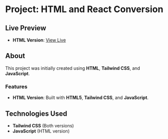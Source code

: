 # Project: HTML and React Conversion

## Live Preview
- **HTML Version**: [View Live](https://celebrated-chimera-54e931.netlify.app/)

## About
This project was initially created using **HTML**, **Tailwind CSS**, and **JavaScript**. 

### Features
- **HTML Version**: Built with **HTML5**, **Tailwind CSS**, and **JavaScript**.


## Technologies Used
- **Tailwind CSS** (Both versions)
- **JavaScript** (HTML version)
